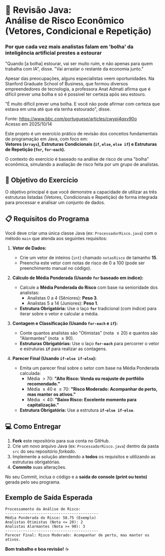 # 🚀 Revisão Java: <br> Análise de Risco Econômico <br> (Vetores, Condicional e Repetição)

### Por que cada vez mais analistas falam em 'bolha' da inteligência artificial prestes a estourar

<p>
"Quando [a bolha] estourar, vai ser muito ruim, e não apenas para quem trabalha com IA", disse. "Vai arrastar o restante da economia junto."

Apesar das preocupações, alguns especialistas veem oportunidades. Na Stanford Graduate School of Business, que formou diversos empreendedores de tecnologia, a professora Anat Admati afirma que é difícil prever uma bolha e só é possível ter certeza após seu estouro.

"É muito difícil prever uma bolha. E você não pode afirmar com certeza que estava em uma até que ela tenha estourado", disse.
</p>

Fonte: https://www.bbc.com/portuguese/articles/cwypj4qxv90o <br>
Acesso em 2025/10/14

Este projeto é um exercício prático de revisão dos conceitos fundamentais de programação em Java, com foco em: <br>
**Vetores (`Arrays`), Estruturas Condicionais (`if`, `else`, `else if`) e Estruturas de Repetição (`for`, `for-each`).**

O contexto do exercício é baseado na análise de risco de uma "bolha" econômica, simulando a avaliação de risco feita por um grupo de analistas.

## 🎯 Objetivo do Exercício

O objetivo principal é que você demonstre a capacidade de utilizar as três estruturas listadas 
(Vetores, Condicionais e Repetição) de forma integrada para processar e analisar um conjunto de dados.

## 📋 Requisitos do Programa

Você deve criar uma única classe Java (ex: `ProcessadorRisco.java`) com o método `main` que atenda aos seguintes requisitos:

1.  **Vetor de Dados:**

      * Crie um vetor de inteiros (`int`) chamado `notasRisco` de tamanho **15**.
      * Preencha este vetor com notas de risco de $0$ a $100$ (pode ser preenchimento manual no código).

2.  **Cálculo de Média Ponderada (Usando `for` baseado em índice):**

      * Calcule a **Média Ponderada do Risco** com base na senioridade dos analistas:
          * Analistas $0$ a $4$ (Sêniores): **Peso 3**.
          * Analistas $5$ a $14$ (Juniores): **Peso 1**.
      * **Estrutura Obrigatória:** Use o laço **`for`** tradicional (com índice) para iterar sobre o vetor e calcular a média.

3.  **Contagem e Classificação (Usando `for-each` e `if`):**

      * Conte quantos analistas são "Otimistas" (nota $\leq 20$) e quantos são "Alarmantes" (nota $\geq 90$).
      * **Estruturas Obrigatórias:** Use o laço **`for-each`** para percorrer o vetor e estruturas **`if`** para realizar as contagens.

4.  **Parecer Final (Usando `if-else if-else`):**

      * Emita um parecer final sobre o setor com base na Média Ponderada calculada:
          * Média $> 70$: **"Alto Risco: Venda ou reajuste de portfólio recomendado."**
          * Média $\geq 40$ e $\leq 70$: **"Risco Moderado: Acompanhar de perto, mas manter os ativos."**
          * Média $< 40$: **"Baixo Risco: Excelente momento para capitalização."**
      * **Estrutura Obrigatória:** Use a estrutura **`if-else if-else`**.

## 💻 Como Entregar

1.  **Fork** este repositório para sua conta no GitHub.
2.  Crie um novo arquivo Java (ex: `ProcessadorRisco.java`) dentro da pasta `src` do seu repositório *forkado*.
3.  Implemente a solução atendendo a **todos** os requisitos e utilizando as estruturas obrigatórias.
4.  **Commite** suas alterações.

No seu Commit, inclua o código e a **saída do console (print ou texto)** gerada pelo seu programa.

## Exemplo de Saída Esperada

```
Processamento da Análise de Risco:
------------------------------------------
Média Ponderada do Risco: 58.75 (Exemplo)
Analistas Otimistas (Nota <= 20): 2
Analistas Alarmantes (Nota >= 90): 3
------------------------------------------
Parecer Final: Risco Moderado: Acompanhar de perto, mas manter os ativos.
```

**Bom trabalho e boa revisão\!** ☕